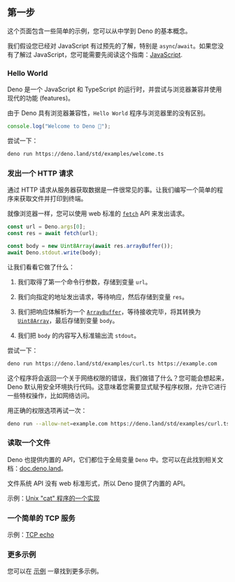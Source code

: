 ## 第一步

这个页面包含一些简单的示例，您可以从中学到 Deno 的基本概念。

我们假设您已经对 JavaScript 有过预先的了解，特别是 `async`/`await`。如果您没有了解过 JavaScript，您可能需要先阅读这个指南：[JavaScript](https://developer.mozilla.org/zh-CN/docs/learn/JavaScript).

### Hello World

Deno 是一个 JavaScript 和 TypeScript 的运行时，并尝试与浏览器兼容并使用现代的功能 (features)。

由于 Deno 具有浏览器兼容性，`Hello World` 程序与浏览器里的没有区别。

```typescript
console.log("Welcome to Deno 🦕");
```

尝试一下：

```bash
deno run https://deno.land/std/examples/welcome.ts
```

### 发出一个 HTTP 请求

通过 HTTP 请求从服务器获取数据是一件很常见的事。让我们编写一个简单的程序来获取文件并打印到终端。

就像浏览器一样，您可以使用 web 标准的 [`fetch`](https://developer.mozilla.org/zh-CN/docs/Web/API/Fetch_API) API 来发出请求。

```typescript
const url = Deno.args[0];
const res = await fetch(url);

const body = new Uint8Array(await res.arrayBuffer());
await Deno.stdout.write(body);
```

让我们看看它做了什么：

1. 我们取得了第一个命令行参数，存储到变量 `url`。

2. 我们向指定的地址发出请求，等待响应，然后存储到变量 `res`。

3. 我们把响应体解析为一个 [`ArrayBuffer`](https://developer.mozilla.org/zh-CN/docs/Web/JavaScript/Reference/Global_Objects/ArrayBuffer)，等待接收完毕，将其转换为 [`Uint8Array`](https://developer.mozilla.org/zh-CN/docs/Web/JavaScript/Reference/Global_Objects/Uint8Array)，最后存储到变量 `body`。

4. 我们把 `body` 的内容写入标准输出流 `stdout`。

尝试一下：

```bash
deno run https://deno.land/std/examples/curl.ts https://example.com
```

这个程序将会返回一个关于网络权限的错误，我们做错了什么？您可能会想起来，Deno 默认用安全环境执行代码。这意味着您需要显式赋予程序权限，允许它进行一些特权操作，比如网络访问。

用正确的权限选项再试一次：

```bash
deno run --allow-net=example.com https://deno.land/std/examples/curl.ts https://example.com
```

### 读取一个文件

Deno 也提供内置的 API，它们都位于全局变量 `Deno` 中。您可以在此找到相关文档：[doc.deno.land](https://doc.deno.land/https/github.com/denoland/deno/releases/latest/download/lib.deno.d.ts)。

文件系统 API 没有 web 标准形式，所以 Deno 提供了内置的 API。

示例：[Unix "cat" 程序的一个实现](../examples/unix_cat.md)

### 一个简单的 TCP 服务

示例：[TCP echo](../examples/tcp_echo.md)

### 更多示例

您可以在 [示例](../examples.md) 一章找到更多示例。
